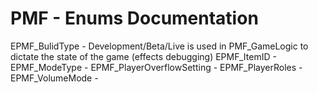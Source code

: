 # PMF - Enums Documentation

EPMF_BulidType - Development/Beta/Live is used in PMF_GameLogic to dictate the state of the game (effects debugging)
EPMF_ItemID - 
EPMF_ModeType - 
EPMF_PlayerOverflowSetting -
EPMF_PlayerRoles -
EPMF_VolumeMode - 